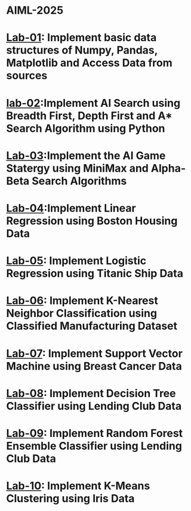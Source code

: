 # AIML-2025
# [Lab-01](https://colab.research.google.com/drive/1FScpLE8o-sPrzhXKXE11s8CKHLIh1Sq3#scrollTo=CPRtFZgjfxIu): Implement basic data structures of Numpy, Pandas, Matplotlib and Access Data from sources
 # [lab-02](https://colab.research.google.com/drive/1crlclgY4RUgm37URMsfMn4C_EBxRKg1-#scrollTo=zi1VxVTXmAI-):Implement AI Search using Breadth First, Depth First and A* Search Algorithm using Python
# [Lab-03](https://colab.research.google.com/drive/1kDLKigZ4IaqW-ldC9dbFLWMN4Oo91dGk#scrollTo=4boJoBcz2T1p):Implement the AI Game Statergy using MiniMax and Alpha-Beta Search Algorithms
# [Lab-04](https://colab.research.google.com/drive/1vrDNp1WZKnVm-lNW1Nn5IrMePbSeKVtI#scrollTo=VuqFYV6b1tQH):Implement Linear Regression using Boston Housing Data
# [Lab-05](https://colab.research.google.com/drive/1h1c2L-edFGyYnBdL7sbW93izbprlUH-z#scrollTo=-4xWtdME_1Gr): Implement Logistic Regression using Titanic Ship Data
# [Lab-06](https://colab.research.google.com/drive/1o6D41NkJ8KQe0HVcL4o20Fvcj1YlNg6i#scrollTo=0s1UMrW42l9Q): Implement K-Nearest Neighbor Classification using Classified Manufacturing Dataset
# [Lab-07](https://colab.research.google.com/drive/170WqBumxC2XQUev9Sfn4rB9V1QFTuQZu#scrollTo=48UBDMrHOEer): Implement Support Vector Machine using Breast Cancer Data
# [Lab-08](https://colab.research.google.com/drive/1nAF3TeLY5PC2p-EfbjDav7a1hjEBQn86#scrollTo=LmiDNk01PNBZ): Implement Decision Tree Classifier using Lending Club Data
# [Lab-09](https://colab.research.google.com/drive/1KTbvH4xZL-u_bvgzHJq_1eQdmgVetbO4#scrollTo=wXqkJvr-WV5K): Implement Random Forest Ensemble Classifier using Lending Club Data
# [Lab-10](): Implement K-Means Clustering using Iris Data
